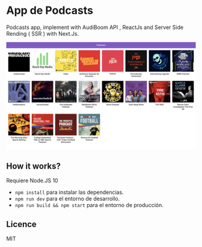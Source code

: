# App de Podcasts 

Podcasts app, implement with AudiBoom API , ReactJs and Server Side Rending ( SSR ) with Next.Js.

![Captura de la App](./.readme-static/captura.png)

## How it works?

Requiere Node.JS 10

* `npm install` para instalar las dependencias.
* `npm run dev` para el entorno de desarrollo.
* `npm run build && npm start` para el entorno de producción.

## Licence

MIT
